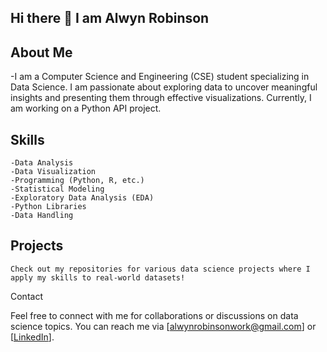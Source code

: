 ## Hi there 👋 I am Alwyn Robinson

## About Me
-I am a Computer Science and Engineering (CSE) student specializing in Data Science. I am passionate about exploring data to uncover meaningful insights and presenting them through effective visualizations. Currently, I am working on a Python API project.

## Skills
    -Data Analysis
    -Data Visualization
    -Programming (Python, R, etc.)
    -Statistical Modeling
    -Exploratory Data Analysis (EDA)
    -Python Libraries
    -Data Handling

## Projects
    Check out my repositories for various data science projects where I apply my skills to real-world datasets!

Contact

Feel free to connect with me for collaborations or discussions on data science topics. You can reach me via [alwynrobinsonwork@gmail.com] or [[LinkedIn](https://www.linkedin.com/in/alwyn-robinson-a3a3642a0/)].

<!--
**ALWYNROBINSON/alwynrobinson** is a ✨ _special_ ✨ repository because its `README.md` (this file) appears on your GitHub profile.

Here are some ideas to get you started:

- 🔭 I’m currently working on ...
- 🌱 I’m currently learning ...
- 👯 I’m looking to collaborate on ...
- 🤔 I’m looking for help with ...
- 💬 Ask me about ...
- 📫 How to reach me: ...
- 😄 Pronouns: ...
- ⚡ Fun fact: ...
-->
